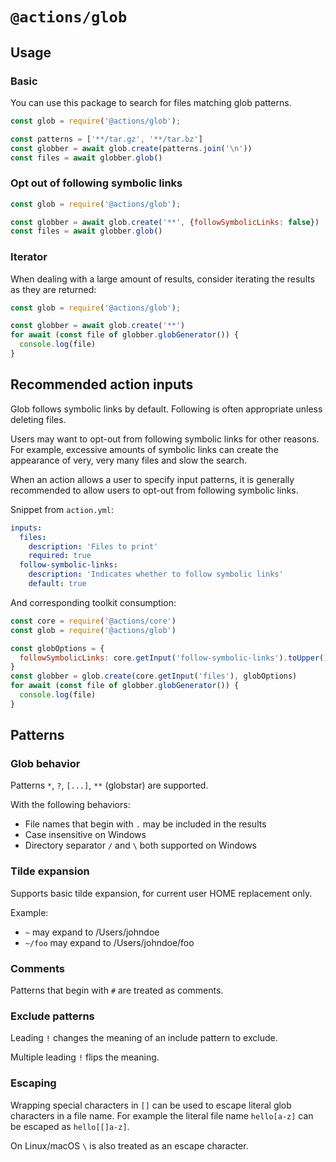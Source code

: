 # `@actions/glob`

## Usage

### Basic

You can use this package to search for files matching glob patterns.

```js
const glob = require('@actions/glob');

const patterns = ['**/tar.gz', '**/tar.bz']
const globber = await glob.create(patterns.join('\n'))
const files = await globber.glob()
```

### Opt out of following symbolic links

```js
const glob = require('@actions/glob');

const globber = await glob.create('**', {followSymbolicLinks: false})
const files = await globber.glob()
```

### Iterator

When dealing with a large amount of results, consider iterating the results as they are returned:

```js
const glob = require('@actions/glob');

const globber = await glob.create('**')
for await (const file of globber.globGenerator()) {
  console.log(file)
}
```

## Recommended action inputs

Glob follows symbolic links by default. Following is often appropriate unless deleting files.

Users may want to opt-out from following symbolic links for other reasons. For example,
excessive amounts of symbolic links can create the appearance of very, very many files
and slow the search.

When an action allows a user to specify input patterns, it is generally recommended to
allow users to opt-out from following symbolic links.

Snippet from `action.yml`:

```yaml
inputs:
  files:
    description: 'Files to print'
    required: true
  follow-symbolic-links:
    description: 'Indicates whether to follow symbolic links'
    default: true
```

And corresponding toolkit consumption:

```js
const core = require('@actions/core')
const glob = require('@actions/glob')

const globOptions = {
  followSymbolicLinks: core.getInput('follow-symbolic-links').toUpper() !== 'FALSE'
}
const globber = glob.create(core.getInput('files'), globOptions)
for await (const file of globber.globGenerator()) {
  console.log(file)
}
```

## Patterns

### Glob behavior

Patterns `*`, `?`, `[...]`, `**` (globstar) are supported.

With the following behaviors:
- File names that begin with `.` may be included in the results
- Case insensitive on Windows
- Directory separator `/` and `\` both supported on Windows

### Tilde expansion

Supports basic tilde expansion, for current user HOME replacement only.

Example:
- `~` may expand to /Users/johndoe
- `~/foo` may expand to /Users/johndoe/foo

### Comments

Patterns that begin with `#` are treated as comments.

### Exclude patterns

Leading `!` changes the meaning of an include pattern to exclude.

Multiple leading `!` flips the meaning.

### Escaping

Wrapping special characters in `[]` can be used to escape literal glob characters
in a file name. For example the literal file name `hello[a-z]` can be escaped as `hello[[]a-z]`.

On Linux/macOS `\` is also treated as an escape character.
